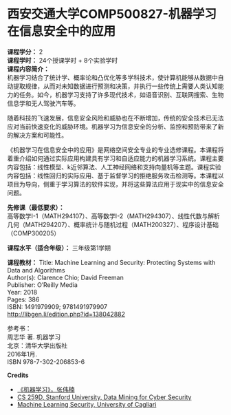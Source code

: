 # 西安交通大学COMP500827-机器学习在信息安全中的应用

**课程学分：** 2<br>
**课程学时：** 24个授课学时 + 8个实验学时<br>
**课程内容简介：** <br>
机器学习结合了统计学、概率论和凸优化等多学科技术，使计算机能够从数据中自动提取规律，从而对未知数据进行预测和决策，并执行一些传统上需要人类认知能力的任务。如今，机器学习支持了许多现代技术，如语音识别、互联网搜索、生物信息学和无人驾驶汽车等。

随着科技的飞速发展，信息安全风险和威胁也在不断增加，传统的安全技术已无法应对当前快速变化的威胁环境。机器学习为信息安全的分析、监控和预防带来了新的解决方案和可能性。

《机器学习在信息安全中的应用》是网络空间安全专业的专业选修课程。本课程将着重介绍如何通过实际应用构建具有学习和自适应能力的机器学习系统。课程主要内容包括：线性模型、k近邻算法、人工神经网络和支持向量机等主题。课程实验内容包括：线性回归的实际应用、基于监督学习的拒绝服务攻击检测等。本课程以项目为导向，侧重于学习算法的软件实现，并将这些算法应用于现实中的信息安全问题。

**先修课（最低要求）：**<br>
高等数学I-1（MATH294107）、高等数学I-2（MATH294307）、线性代数与解析几何（MATH294207）、概率统计与随机过程（MATH200327）、程序设计基础（COMP300205）

**课程水平（适合年级）：** 三年级第1学期<br>

**课程教材：**
Title: Machine Learning and Security: Protecting Systems with Data and Algorithms<br>
Author(s): Clarence Chio; David Freeman<br>
Publisher: O’Reilly Media<br>
Year: 2018<br>
Pages: 386<br>
ISBN: 1491979909; 9781491979907<br>
http://libgen.li/edition.php?id=138042882<br>

参考书：<br>
周志华 著. 机器学习<br>
北京：清华大学出版社<br>
2016年1月.<br>
ISBN 978-7-302-206853-6<br>

**Credits**<br>
- [《机器学习》，张伟楠](https://hml.boyuai.com/slides)
- [CS 259D, Stanford University, Data Mining for Cyber Security](http://web.stanford.edu/class/cs259d/)
- [Machine Learning Security, University of Cagliari](https://unica-mlsec.github.io/mlsec/)